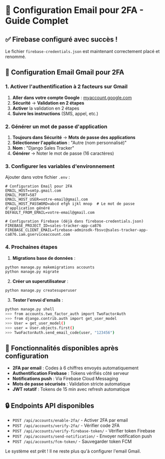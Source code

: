 # 📧 Configuration Email pour 2FA - Guide Complet

## ✅ Firebase configuré avec succès !

Le fichier `firebase-credentials.json` est maintenant correctement placé et renommé.

## 🔧 Configuration Email Gmail pour 2FA

### 1. **Activer l'authentification à 2 facteurs sur Gmail**

1. **Aller dans votre compte Google** : [myaccount.google.com](https://myaccount.google.com)
2. **Sécurité** → **Validation en 2 étapes**
3. **Activer** la validation en 2 étapes
4. **Suivre les instructions** (SMS, appel, etc.)

### 2. **Générer un mot de passe d'application**

1. **Toujours dans Sécurité** → **Mots de passe des applications**
2. **Sélectionner l'application** : "Autre (nom personnalisé)"
3. **Nom** : "Django Sales Tracker"
4. **Générer** → Noter le mot de passe (16 caractères)

### 3. **Configurer les variables d'environnement**

Ajouter dans votre fichier `.env` :

```env
# Configuration Email pour 2FA
EMAIL_HOST=smtp.gmail.com
EMAIL_PORT=587
EMAIL_HOST_USER=votre-email@gmail.com
EMAIL_HOST_PASSWORD=abcd efgh ijkl mnop  # Le mot de passe d'application généré
DEFAULT_FROM_EMAIL=votre-email@gmail.com

# Configuration Firebase (déjà dans firebase-credentials.json)
FIREBASE_PROJECT_ID=sales-tracker-app-ca876
FIREBASE_CLIENT_EMAIL=firebase-adminsdk-fbsvc@sales-tracker-app-ca876.iam.gserviceaccount.com
```

### 4. **Prochaines étapes**

1. **Migrations base de données** :
```bash
python manage.py makemigrations accounts
python manage.py migrate
```

2. **Créer un superutilisateur** :
```bash
python manage.py createsuperuser
```

3. **Tester l'envoi d'emails** :
```bash
python manage.py shell
>>> from accounts.two_factor_auth import TwoFactorAuth
>>> from django.contrib.auth import get_user_model
>>> User = get_user_model()
>>> user = User.objects.first()
>>> TwoFactorAuth.send_email_code(user, "123456")
```

## 🚀 Fonctionnalités disponibles après configuration

- **2FA par email** : Codes à 6 chiffres envoyés automatiquement
- **Authentification Firebase** : Tokens vérifiés côté serveur
- **Notifications push** : Via Firebase Cloud Messaging
- **Mots de passe sécurisés** : Validation stricte automatique
- **JWT rotatif** : Tokens de 15 min avec refresh automatique

## 🔒 Endpoints API disponibles

- `POST /api/accounts/enable-2fa/` - Activer 2FA par email
- `POST /api/accounts/verify-2fa/` - Vérifier code 2FA
- `POST /api/accounts/verify-firebase-token/` - Vérifier token Firebase
- `POST /api/accounts/send-notification/` - Envoyer notification push
- `POST /api/accounts/fcm-token/` - Sauvegarder token FCM

Le système est prêt ! Il ne reste plus qu'à configurer l'email Gmail.
